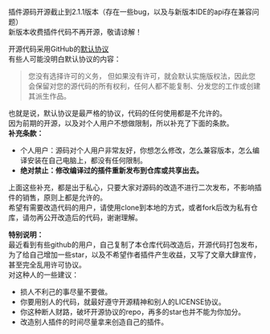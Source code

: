 插件源码开源截止到2.1.1版本（存在一些bug，以及与新版本IDE的api存在兼容问题）  
新版本收费插件代码不再开源，敬请谅解！

开源代码采用GitHub的[默认协议](https://help.github.com/cn/github/creating-cloning-and-archiving-repositories/licensing-a-repository)  
有些人可能没明白默认协议的内容：
> 您没有选择许可的义务， 但如果没有许可，就会默认实施版权法，因此您会保留对您的源代码的所有权利，任何人都不能复制、分发您的工作或创建其派生作品。

也就是说，默认协议是最严格的协议，代码的任何使用都是不允许的。  
因为前期的开源，以及对个人用户不想做限制，所以补充了下面的条款。  
**补充条款：**  
* 个人用户：源码对个人用户非常友好，你想怎么修改，怎么兼容版本，怎么编译安装在自己电脑上，都没有任何限制。  
* **绝对禁止：修改编译过的插件重新发布到仓库或共享出去。**

上面这些补充，都是出于私心，只要大家对源码的改造不进行二次发布，不影响插件的销售，原则上都是允许的。  
希望有需要改造代码的用户，请使用clone到本地的方式，或者fork后改为私有仓库，请勿再公开改造后的代码，谢谢理解。  

**特别说明：**  
最近看到有些github的用户，自己复制了本仓库代码改造后，开源代码打包发布，为了给自己增加一些star，以及不希望作者插件产生收益，又写了文章大肆宣传，甚至完全乱用许可协议。  
对这种人的一些建议：  
* 损人不利己的事尽量不要做。
* 你要用别人的代码，就最好遵守开源精神和别人的LICENSE协议。
* 你这种断人财路，破坏开源协议的repo，再多的star也并不能为你加分。
* 改造别人插件的时间尽量拿来创造自己的插件。
